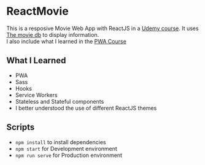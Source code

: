 # ReactMovie

This is a resposive Movie Web App with ReactJS in a [Udemy course](https://www.udemy.com/learn-react-the-fun-way/). It uses [The movie db](https://www.themoviedb.org/) to display information.
<br />
I also include what I learned in the [PWA Course](https://platzi.com/clases/pwa-react-js/)

## What I Learned

  - PWA
  - Sass
  - Hooks
  - Service Workers
  - Stateless and Stateful components
  - I better understood the use of different ReactJS themes

## Scripts

  - `npm install` to install dependencies
  - `npm start` for Development environment
  - `npm run serve` for Production environment